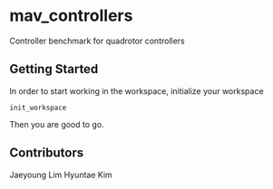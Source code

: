 # mav_controllers
Controller benchmark for quadrotor controllers

## Getting Started
In order to start working in the workspace, initialize your workspace
```
init_workspace
```
Then you are good to go. 

## Contributors
Jaeyoung Lim
Hyuntae Kim
